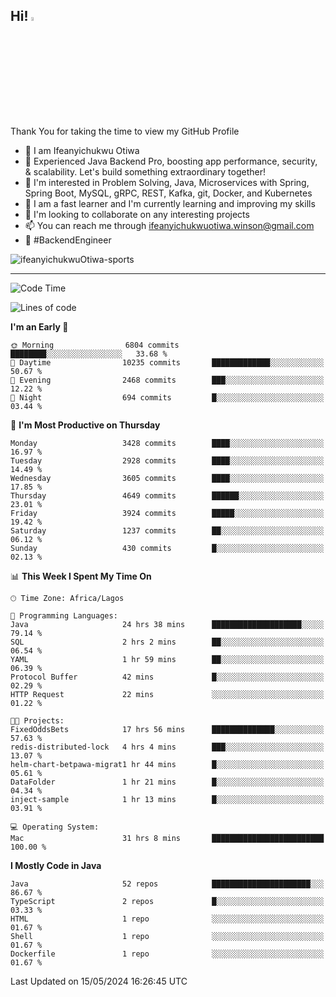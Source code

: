 <!-- BLOG-POST-LIST:START --><!-- BLOG-POST-LIST:END -->

## Hi! <img src="https://media.giphy.com/media/hvRJCLFzcasrR4ia7z/giphy.gif" width="4%"> 

Thank You for taking the time to view my GitHub Profile

- 👋 I am Ifeanyichukwu Otiwa
- 🚀 Experienced Java Backend Pro, boosting app performance, security, & scalability. Let's build something extraordinary together!
- 👀 I'm interested in Problem Solving, Java, Microservices with Spring, Spring Boot, MySQL, gRPC, REST, Kafka, git, Docker, and Kubernetes
- 🌱 I am a fast learner and I'm currently learning and improving my skills
- 💞️ I'm looking to collaborate on any interesting projects
- 📫 You can reach me through ifeanyichukwuotiwa.winson@gmail.com
- 🚀 #BackendEngineer

<p align="left" marginTop="10px"> <img src="https://komarev.com/ghpvc/?username=ifeanyichukwuOtiwa-sports&label=Profile%20views&color=0e75b6&style=for-the-badge" alt="ifeanyichukwuOtiwa-sports" /> </p>

***

<!--START_SECTION:waka-->
![Code Time](http://img.shields.io/badge/Code%20Time-2%2C519%20hrs%2028%20mins-blue)

![Lines of code](https://img.shields.io/badge/From%20Hello%20World%20I%27ve%20Written-5.1%20million%20lines%20of%20code-blue)

**I'm an Early 🐤** 

```text
🌞 Morning                6804 commits        ████████░░░░░░░░░░░░░░░░░   33.68 % 
🌆 Daytime                10235 commits       █████████████░░░░░░░░░░░░   50.67 % 
🌃 Evening                2468 commits        ███░░░░░░░░░░░░░░░░░░░░░░   12.22 % 
🌙 Night                  694 commits         █░░░░░░░░░░░░░░░░░░░░░░░░   03.44 % 
```
📅 **I'm Most Productive on Thursday** 

```text
Monday                   3428 commits        ████░░░░░░░░░░░░░░░░░░░░░   16.97 % 
Tuesday                  2928 commits        ████░░░░░░░░░░░░░░░░░░░░░   14.49 % 
Wednesday                3605 commits        ████░░░░░░░░░░░░░░░░░░░░░   17.85 % 
Thursday                 4649 commits        ██████░░░░░░░░░░░░░░░░░░░   23.01 % 
Friday                   3924 commits        █████░░░░░░░░░░░░░░░░░░░░   19.42 % 
Saturday                 1237 commits        ██░░░░░░░░░░░░░░░░░░░░░░░   06.12 % 
Sunday                   430 commits         █░░░░░░░░░░░░░░░░░░░░░░░░   02.13 % 
```


📊 **This Week I Spent My Time On** 

```text
🕑︎ Time Zone: Africa/Lagos

💬 Programming Languages: 
Java                     24 hrs 38 mins      ████████████████████░░░░░   79.14 % 
SQL                      2 hrs 2 mins        ██░░░░░░░░░░░░░░░░░░░░░░░   06.54 % 
YAML                     1 hr 59 mins        ██░░░░░░░░░░░░░░░░░░░░░░░   06.39 % 
Protocol Buffer          42 mins             █░░░░░░░░░░░░░░░░░░░░░░░░   02.29 % 
HTTP Request             22 mins             ░░░░░░░░░░░░░░░░░░░░░░░░░   01.22 % 

🐱‍💻 Projects: 
FixedOddsBets            17 hrs 56 mins      ██████████████░░░░░░░░░░░   57.63 % 
redis-distributed-lock   4 hrs 4 mins        ███░░░░░░░░░░░░░░░░░░░░░░   13.07 % 
helm-chart-betpawa-migrat1 hr 44 mins        █░░░░░░░░░░░░░░░░░░░░░░░░   05.61 % 
DataFolder               1 hr 21 mins        █░░░░░░░░░░░░░░░░░░░░░░░░   04.34 % 
inject-sample            1 hr 13 mins        █░░░░░░░░░░░░░░░░░░░░░░░░   03.91 % 

💻 Operating System: 
Mac                      31 hrs 8 mins       █████████████████████████   100.00 % 
```

**I Mostly Code in Java** 

```text
Java                     52 repos            ██████████████████████░░░   86.67 % 
TypeScript               2 repos             █░░░░░░░░░░░░░░░░░░░░░░░░   03.33 % 
HTML                     1 repo              ░░░░░░░░░░░░░░░░░░░░░░░░░   01.67 % 
Shell                    1 repo              ░░░░░░░░░░░░░░░░░░░░░░░░░   01.67 % 
Dockerfile               1 repo              ░░░░░░░░░░░░░░░░░░░░░░░░░   01.67 % 
```




 Last Updated on 15/05/2024 16:26:45 UTC
<!--END_SECTION:waka-->

<!--
<p align="center">
![trophy](https://github-profile-trophy.vercel.app/?username=ifeanyichukwuOtiwa-sports&theme=onedark) (https://github.com/ryo-ma/github-profile-trophy)
</p>
-->

<!---
ifeanyi-otiwa/ifeanyi-otiwa is a ✨ special ✨ repository because its `README.md` (this file) appears on your GitHub profile.
You can click the Preview link to take a look at your changes.
--->

